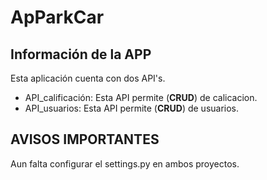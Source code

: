 # ApParkCar

## Información de la APP
Esta aplicación cuenta con dos API's.
- API_calificación:
Esta API permite (**CRUD**) de calicacion.
- API_usuarios:
Esta API permite (**CRUD**) de usuarios.

## AVISOS IMPORTANTES
Aun falta configurar el settings.py en ambos proyectos.



